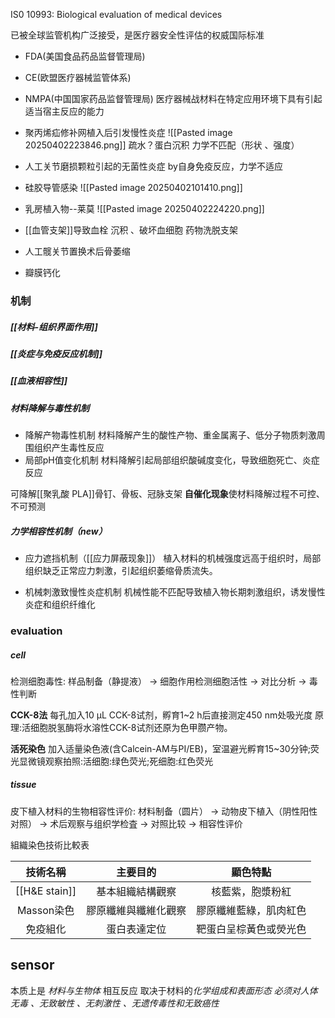 IS0 10993: Biological evaluation of medical devices

已被全球监管机构广泛接受，是医疗器安全性评估的权威国际标准
- FDA(美国食品药品监督管理局)
- CE(欧盟医疗器械监管体系)
- NMPA(中国国家药品监督管理局)
医疗器械战材料在特定应用环境下具有引起适当宿主反应的能力


- 聚丙烯疝修补网植入后引发慢性炎症
	![[Pasted image 20250402223846.png]]
	疏水？蛋白沉积
	力学不匹配（形状 、强度）
- 人工关节磨损颗粒引起的无菌性炎症
	by自身免疫反应，力学不适应
- 硅胶导管感染
	![[Pasted image 20250402101410.png]]

- 乳房植入物--莱莫
					![[Pasted image 20250402224220.png]]
- [[血管支架]]导致血栓
		沉积 、破坏血细胞			药物洗脱支架
- 人工髋关节置换术后骨萎缩
- 瓣膜钙化

### 机制
##### [[材料-组织界面作用]]

##### [[炎症与免疫反应机制]]

##### [[血液相容性]]

##### 材料降解与毒性机制

- 降解产物毒性机制
材料降解产生的酸性产物、重金属离子、低分子物质刺激周围组织产生毒性反应
- 局部pH值变化机制
材料降解引起局部组织酸碱度变化，导致细胞死亡、炎症反应


可降解[[聚乳酸 PLA]]骨钉、骨板、冠脉支架
**自催化现象**使材料降解过程不可控、不可预测


##### 力学相容性机制（new）

- 应力遮挡机制（[[应力屏蔽现象]]）
植入材料的机械强度远高于组织时，局部组织缺乏正常应力刺激，引起组织萎缩骨质流失。

- 机械刺激致慢性炎症机制
机械性能不匹配导致植入物长期刺激组织，诱发慢性炎症和组织纤维化



### evaluation

##### cell
检测细胞毒性:
样品制备（静提液） → 细胞作用检测细胞活性 → 对比分析 → 毒性判断

**CCK-8法**
每孔加入10 μL CCK-8试剂，孵育1~2 h后直接测定450 nm处吸光度
原理:活细胞脱氢酶将水溶性CCK-8试剂还原为色甲臜产物。

**活死染色**
加入适量染色液(含Calcein-AM与PI/EB)，室温避光孵育15~30分钟;荧光显微镜观察拍照:活细胞:绿色荧光;死细胞:红色荧光


##### tissue
皮下植入材料的生物相容性评价:
材料制备（圆片） → 动物皮下植入（阴性阳性对照） → 术后观察与组织学检査 → 对照比较 → 相容性评价


組織染色技術比較表

|     技術名稱      |    主要目的    |    顯色特點     |
| :-----------: | :--------: | :---------: |
| [[H&E stain]] |  基本組織結構觀察  |  核藍紫，胞漿粉紅   |
|   Masson染色    | 膠原纖維與纖維化觀察 | 膠原纖維藍綠，肌肉紅色 |
|     免疫組化      |   蛋白表達定位   | 靶蛋白呈棕黃色或熒光色 |

## sensor
本质上是 *材料与生物体* 相互反应
取决于材料的*化学组成和表面形态*
*必须对人体无毒 、无致敏性 、无刺激性 、无遗传毒性和无致癌性*
